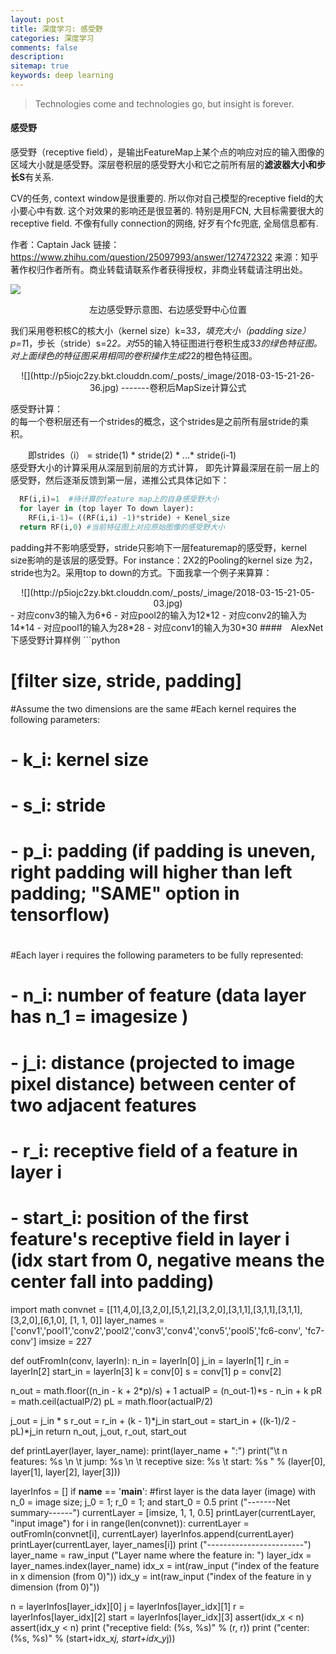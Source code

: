 ```yaml
---
layout: post
title: 深度学习: 感受野
categories: 深度学习
comments: false
description: 
sitemap: true
keywords: deep learning
---
```

> Technologies come and technologies go, but insight is forever.

#### 感受野
感受野（receptive field），是输出FeatureMap上某个点的响应对应的输入图像的区域大小就是感受野。深层卷积层的感受野大小和它之前所有层的**滤波器大小和步长S**有关系.

CV的任务, context window是很重要的. 所以你对自己模型的receptive field的大小要心中有数. 这个对效果的影响还是很显著的. 特别是用FCN, 大目标需要很大的receptive field. 不像有fully connection的网络, 好歹有个fc兜底, 全局信息都有.

作者：Captain Jack
链接：https://www.zhihu.com/question/25097993/answer/127472322
来源：知乎
著作权归作者所有。商业转载请联系作者获得授权，非商业转载请注明出处。

![](http://p5iojc2zy.bkt.clouddn.com/_posts/_image/2018-03-15-21-17-27.jpg)
<center>左边感受野示意图、右边感受野中心位置</center>

我们采用卷积核C的核大小（kernel size）k=3*3，填充大小（padding size）p=1*1，步长（stride）s=2*2。对5*5的输入特征图进行卷积生成3*3的绿色特征图。对上面绿色的特征图采用相同的卷积操作生成2*2的橙色特征图。
<center>
![](http://p5iojc2zy.bkt.clouddn.com/_posts/_image/2018-03-15-21-26-36.jpg)
-------卷积后MapSize计算公式</center>

感受野计算：<br>
的每一个卷积层还有一个strides的概念，这个strides是之前所有层stride的乘积。  

　　即strides（i） = stride(1) * stride(2) * ...* stride(i-1)<br>
感受野大小的计算采用从深层到前层的方式计算， 即先计算最深层在前一层上的感受野，然后逐渐反馈到第一层，递推公式具体记如下： 

```python
  RF(i,i)=1  #待计算的feature map上的自身感受野大小 
  for layer in (top layer To down layer):
    RF(i,i-1)= ((RF(i,i) -1)*stride) + Kenel_size 
  return RF(i,0) #当前特征图上对应原始图像的感受野大小
```
padding并不影响感受野，stride只影响下一层featuremap的感受野，kernel size影响的是该层的感受野。For instance：2X2的Pooling的kernel size 为2，stride也为2。采用top to down的方式。下面我拿一个例子来算算：<br>
<center>
![](http://p5iojc2zy.bkt.clouddn.com/_posts/_image/2018-03-15-21-05-03.jpg)
</center>
- 对应conv3的输入为6*6
- 对应pool2的输入为12*12
- 对应conv2的输入为14*14
- 对应pool1的输入为28*28
- 对应conv1的输入为30*30
####　AlexNet下感受野计算样例
```python

# [filter size, stride, padding]
#Assume the two dimensions are the same
#Each kernel requires the following parameters:
# - k_i: kernel size
# - s_i: stride
# - p_i: padding (if padding is uneven, right padding will higher than left padding; "SAME" option in tensorflow)
# 
#Each layer i requires the following parameters to be fully represented: 
# - n_i: number of feature (data layer has n_1 = imagesize )
# - j_i: distance (projected to image pixel distance) between center of two adjacent features
# - r_i: receptive field of a feature in layer i
# - start_i: position of the first feature's receptive field in layer i (idx start from 0, negative means the center fall into padding)

import math
convnet =   [[11,4,0],[3,2,0],[5,1,2],[3,2,0],[3,1,1],[3,1,1],[3,1,1],[3,2,0],[6,1,0], [1, 1, 0]]
layer_names = ['conv1','pool1','conv2','pool2','conv3','conv4','conv5','pool5','fc6-conv', 'fc7-conv']
imsize = 227

def outFromIn(conv, layerIn):
  n_in = layerIn[0]
  j_in = layerIn[1]
  r_in = layerIn[2]
  start_in = layerIn[3]
  k = conv[0]
  s = conv[1]
  p = conv[2]

  n_out = math.floor((n_in - k + 2*p)/s) + 1
  actualP = (n_out-1)*s - n_in + k 
  pR = math.ceil(actualP/2)
  pL = math.floor(actualP/2)
  
  j_out = j_in * s
  r_out = r_in + (k - 1)*j_in
  start_out = start_in + ((k-1)/2 - pL)*j_in
  return n_out, j_out, r_out, start_out
  
def printLayer(layer, layer_name):
  print(layer_name + ":")
  print("\t n features: %s \n \t jump: %s \n \t receptive size: %s \t start: %s " % (layer[0], layer[1], layer[2], layer[3]))
 
layerInfos = []
if __name__ == '__main__':
#first layer is the data layer (image) with n_0 = image size; j_0 = 1; r_0 = 1; and start_0 = 0.5
  print ("-------Net summary------")
  currentLayer = [imsize, 1, 1, 0.5]
  printLayer(currentLayer, "input image")
  for i in range(len(convnet)):
    currentLayer = outFromIn(convnet[i], currentLayer)
    layerInfos.append(currentLayer)
    printLayer(currentLayer, layer_names[i])
  print ("------------------------")
  layer_name = raw_input ("Layer name where the feature in: ")
  layer_idx = layer_names.index(layer_name)
  idx_x = int(raw_input ("index of the feature in x dimension (from 0)"))
  idx_y = int(raw_input ("index of the feature in y dimension (from 0)"))
  
  n = layerInfos[layer_idx][0]
  j = layerInfos[layer_idx][1]
  r = layerInfos[layer_idx][2]
  start = layerInfos[layer_idx][3]
  assert(idx_x < n)
  assert(idx_y < n)
  print ("receptive field: (%s, %s)" % (r, r))
  print ("center: (%s, %s)" % (start+idx_x*j, start+idx_y*j))
```